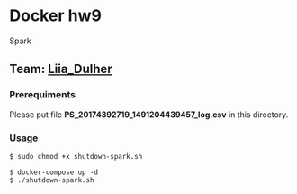# Docker hw9
Spark

## Team: [Liia_Dulher](https://github.com/LiiaDulher)

### Prerequiments
Please put file <b>PS_20174392719_1491204439457_log.csv</b> in this directory.<br>

### Usage
````
$ sudo chmod +x shutdown-spark.sh
````
````
$ docker-compose up -d
$ ./shutdown-spark.sh
````
